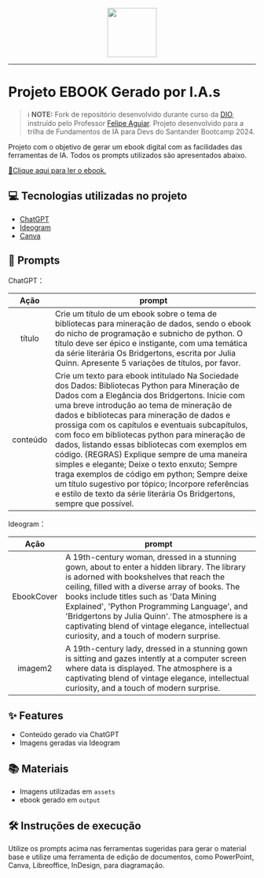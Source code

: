<p align="center">
    <img width="100" src=".github/assets/banner.png">
</p>


-------



# Projeto EBOOK Gerado por I.A.s


 > ℹ️ **NOTE:** Fork de repositório desenvolvido durante curso da [DIO](https://dio.me), instruído pelo Professor [Felipe Aguiar](https://github.com/felipeAguiarCode). Projeto desenvolvido para a trilha de Fundamentos de IA para Devs do Santander Bootcamp 2024. 

Projeto com o objetivo de gerar um ebook digital com as facilidades das ferramentas de IA. 
Todos os prompts utilizados são apresentados abaixo.

<a href="https://github.com/felipeAguiarCode/prompts-recipe-to-create-a-ebook/blob/main/output/ebook%20-%20css%20jedi%20output.pdf" title="View PDF now"> 📕Clique aqui para ler o ebook.</a>

## 💻 Tecnologias utilizadas no projeto

- [ChatGPT](https://chat.openai.com/) 
- [Ideogram](https://ideogram.ai/t/explore)
- [Canva](https://www.canva.com/)

## 🧠 Prompts


ChatGPT：

|   Ação   | prompt                                                                                                                                                                                                                                                                         |
| :------: | ------------------------------------------------------------------------------------------------------------------------------------------------------------------------------------------------------------------------------------------------------------------------------ |
|  título  | Crie um título de um ebook sobre o tema de bibliotecas para mineração de dados, sendo o ebook do nicho de programação e subnicho de python. O título deve ser épico e instigante, com uma temática da série literária Os Bridgertons, escrita por Julia Quinn. Apresente 5 variações de títulos, por favor.                                                        |
| conteúdo | Crie um texto para ebook intitulado Na Sociedade dos Dados: Bibliotecas Python para Mineração de Dados com a Elegância dos Bridgertons. Inicie com uma breve introdução ao tema de mineração de dados e bibliotecas para mineração de dados e prossiga com os capítulos e eventuais subcapítulos, com foco em bibliotecas python para mineração de dados, listando essas bibliotecas com exemplos em código. {REGRAS} Explique sempre de uma maneira simples e elegante; Deixe o texto enxuto; Sempre traga exemplos de código em python; Sempre deixe um título sugestivo por tópico; Incorpore referências e estilo de texto da série literária Os Bridgertons, sempre que possível. |


Ideogram：

|  Ação  | prompt                                                                                 |
| :----: | -------------------------------------------------------------------------------------- |
| EbookCover | A 19th-century woman, dressed in a stunning gown, about to enter a hidden library. The library is adorned with bookshelves that reach the ceiling, filled with a diverse array of books. The books include titles such as 'Data Mining Explained', 'Python Programming Language', and 'Bridgertons by Julia Quinn'. The atmosphere is a captivating blend of vintage elegance, intellectual curiosity, and a touch of modern surprise. |
| imagem2 | A 19th-century lady, dressed in a stunning gown is sitting and gazes intently at a computer screen where data is displayed. The atmosphere is a captivating blend of vintage elegance, intellectual curiosity, and a touch of modern surprise. |

## ✨ Features

- Conteúdo gerado via ChatGPT
- Imagens geradas via Ideogram

## 📚 Materiais

- Imagens utilizadas em `assets`
- ebook gerado em `output`

## 🛠️ Instruções de execução

Utilize os prompts acima nas ferramentas sugeridas para gerar o material base e utilize uma ferramenta de edição de documentos, como PowerPoint, Canva, Libreoffice, InDesign, para diagramação.
